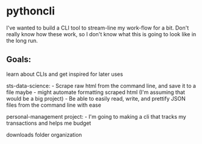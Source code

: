 # pythoncli

I've wanted to build a CLI tool to stream-line my work-flow for a bit. Don't really know how these work, so I don't know what this is going to look like in the long run.

## Goals:

learn about CLIs and get inspired for later uses

sts-data-science:
    - Scrape raw html from the command line, and save it to a file maybe
    - might automate formatting scraped html (I'm assuming that would be a big project)
    - Be able to easily read, write, and prettify JSON files from the command line with ease

personal-management project:
    - I'm going to making a cli that tracks my transactions and helps me budget

downloads folder organization
